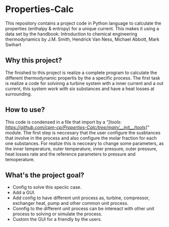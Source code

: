 # Properties-Calc
This repository contains a project code in Python language to calculate the properties (enthalpy &amp; entropy) for a unique current. This makes it using a data set by the handbook: Introduction to chemical engineering thermodynamics by J.M. Smith, Hendrick Van Ness, Michael Abbott, Mark Swihart

## Why this project?
The finished to this project is realize a complete program to calculate the different thermodynamic propertis by the a specific process. The first task is realize a code for solvinng a turbine system with a inner current and a out current, this system work with six substances and have a heat losses at surrounding.

## How to use?
This code is condensed in a file that import by a _"[tools: https://github.com/cpm-cp/Properties-Calc/tree/main/__init__/tools]"_ module. The first step is neccesary that the user configure the susbtances that involve in the process and also configure the molar fraction for each one substances. For realize this is necceary to change some parameters, as the inner temperature, outer temperature, inner pressure, outer pressure, heat losses rate and the reference parameters to pressure and temoperature.

## What's the project goal?
- Config to solve this speciic case.
- Add a GUI.
- Add config to have different unit process as, turbine, compressor, exchanger heat, pump and other common unit process.
- Connfig to the different unit process can be intereact with other unit process to solving or simulate the process.
- Custom the GUI for a friendly by the users.